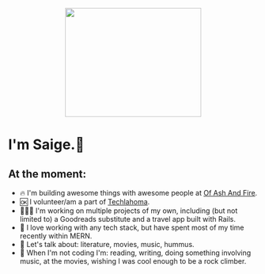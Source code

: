 <p align="center">
  <img src="https://media1.giphy.com/media/WS3i2y88foYpE584rI/giphy.gif?cid=ecf05e47lp1m9hpiiuohwlu6hl9g0wtqp2h72kh86v9x4t50&rid=giphy.gif&ct=g"             width="275" height="220" />
</p>

# I'm Saige.👋
## At the moment:
- 🔥 I'm building awesome things with awesome people at [Of Ash And Fire](https://www.ofashandfire.com/).
- 🆗 I volunteer/am a part of [Techlahoma](https://www.techlahoma.org/).
- 🧑🏻‍💻 I'm working on multiple projects of my own, including (but not limited to) a Goodreads substitute and a travel app built with Rails.
- 🌱 I love working with any tech stack, but have spent most of my time recently within MERN.
- 💬 Let's talk about: literature, movies, music, hummus.
- 🤔 When I'm not coding I'm: reading, writing, doing something involving music, at the movies, wishing I was cool enough to be a rock climber.
